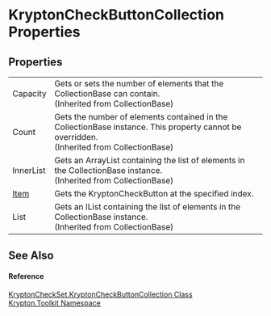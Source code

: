 # KryptonCheckButtonCollection Properties




## Properties
<table>
<tr>
<td>Capacity</td>
<td>Gets or sets the number of elements that the CollectionBase can contain.<br />(Inherited from CollectionBase)</td></tr>
<tr>
<td>Count</td>
<td>Gets the number of elements contained in the CollectionBase instance. This property cannot be overridden.<br />(Inherited from CollectionBase)</td></tr>
<tr>
<td>InnerList</td>
<td>Gets an ArrayList containing the list of elements in the CollectionBase instance.<br />(Inherited from CollectionBase)</td></tr>
<tr>
<td><a href="b0783570-4f02-6695-3e71-7cc3366cad3e.md">Item</a></td>
<td>Gets the KryptonCheckButton at the specified index.</td></tr>
<tr>
<td>List</td>
<td>Gets an IList containing the list of elements in the CollectionBase instance.<br />(Inherited from CollectionBase)</td></tr>
</table>

## See Also


#### Reference
<a href="b3c27003-799f-5f18-3326-1f2ed0cef840.md">KryptonCheckSet.KryptonCheckButtonCollection Class</a>  
<a href="79d2eac2-21f4-54ff-7552-b20c33c30600.md">Krypton.Toolkit Namespace</a>  
